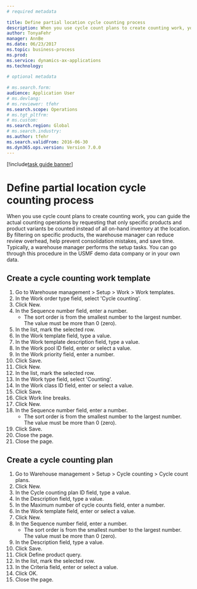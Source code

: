 ```yaml
--- 
# required metadata 
 
title: Define partial location cycle counting process 
description: When you use cycle count plans to create counting work, you can guide the actual counting operations by requesting that only specific products and product variants be counted instead of all on-hand inventory at the location. 
author: TonyaFehr 
manager: AnnBe 
ms.date: 06/23/2017
ms.topic: business-process 
ms.prod:  
ms.service: dynamics-ax-applications 
ms.technology:  
 
# optional metadata 
 
# ms.search.form:   
audience: Application User 
# ms.devlang:  
# ms.reviewer: tfehr 
ms.search.scope: Operations 
# ms.tgt_pltfrm:  
# ms.custom:  
ms.search.region: Global
# ms.search.industry: 
ms.author: tfehr 
ms.search.validFrom: 2016-06-30 
ms.dyn365.ops.version: Version 7.0.0 
---
```


[!include[task guide banner](../../includes/task-guide-banner.md)]

# Define partial location cycle counting process 

When you use cycle count plans to create counting work, you can guide the actual counting operations by requesting that only specific products and product variants be counted instead of all on-hand inventory at the location. By filtering on specific products, the warehouse manager can reduce review overhead, help prevent consolidation mistakes, and save time. Typically, a warehouse manager performs the setup tasks. You can go through this procedure in the USMF demo data company or in your own data.


## Create a cycle counting work template
1. Go to Warehouse management > Setup > Work > Work templates.
2. In the Work order type field, select 'Cycle counting'.
3. Click New.
4. In the Sequence number field, enter a number.
    * The sort order is from the smallest number to the largest number. The value must be more than 0 (zero).  
5. In the list, mark the selected row.
6. In the Work template field, type a value.
7. In the Work template description field, type a value.
8. In the Work pool ID field, enter or select a value.
9. In the Work priority field, enter a number.
10. Click Save.
11. Click New.
12. In the list, mark the selected row.
13. In the Work type field, select 'Counting'.
14. In the Work class ID field, enter or select a value.
15. Click Save.
16. Click Work line breaks.
17. Click New.
18. In the Sequence number field, enter a number.
    * The sort order is from the smallest number to the largest number. The value must be more than 0 (zero).  
19. Click Save.
20. Close the page.
21. Close the page.

## Create a cycle counting plan
1. Go to Warehouse management > Setup > Cycle counting > Cycle count plans.
2. Click New.
3. In the Cycle counting plan ID field, type a value.
4. In the Description field, type a value.
5. In the Maximum number of cycle counts field, enter a number.
6. In the Work template field, enter or select a value.
7. Click New.
8. In the Sequence number field, enter a number.
    * The sort order is from the smallest number to the largest number. The value must be more than 0 (zero).  
9. In the Description field, type a value.
10. Click Save.
11. Click Define product query.
12. In the list, mark the selected row.
13. In the Criteria field, enter or select a value.
14. Click OK.
15. Close the page.

